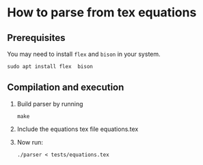 # How to parse from tex equations

## Prerequisites

You may need to install `flex` and `bison` in your system.
```
sudo apt install flex  bison
```


## Compilation and execution

1. Build parser by running
    ```
    make
    ```

2. Include the equations tex file equations.tex
3. Now run:
    ```
    ./parser < tests/equations.tex
    ```

